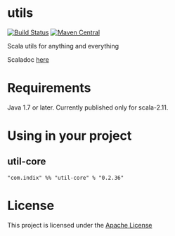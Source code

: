 # utils
[![Build Status](https://travis-ci.org/indix/utils.svg?branch=master)](https://travis-ci.org/indix/utils)
[![Maven Central](https://maven-badges.herokuapp.com/maven-central/com.indix/utils_2.11/badge.svg)](https://maven-badges.herokuapp.com/maven-central/com.indix/utils_2.11)

Scala utils for anything and everything


Scaladoc [here](http://oss.indix.com/utils/latest/api/)

# Requirements

Java 1.7 or later.
Currently published only for scala-2.11.


# Using in your project

## util-core

`"com.indix" %% "util-core" % "0.2.36"`

# License

This project is licensed under the [Apache License](https://raw.githubusercontent.com/indix/utils/master/LICENSE)

